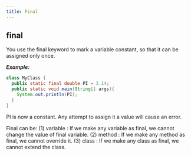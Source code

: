 ```yaml
---
title: Final
---
```


## final
You use the final keyword to mark a variable constant, so that it can be assigned only once.

***Example:***
```java
class MyClass {
  public static final double PI = 3.14;
  public static void main(String[] args){
    System.out.println(PI);
  }
}
```
PI is now a constant. Any attempt to assign it a value will cause an error.

 Final can be:
(1) variable : If we make any variable as final, we cannot change the value of final variable.
(2) method : If we make any method as final, we cannot override it.
(3) class : If we make any class as final, we cannot extend the class. 
